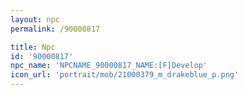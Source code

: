 ```yaml
---
layout: npc
permalink: /90000817

title: Npc
id: '90000817'
npc_name: 'NPCNAME_90000817_NAME:[F]Develop'
icon_url: 'portrait/mob/21000379_m_drakeblue_p.png'
---
```

